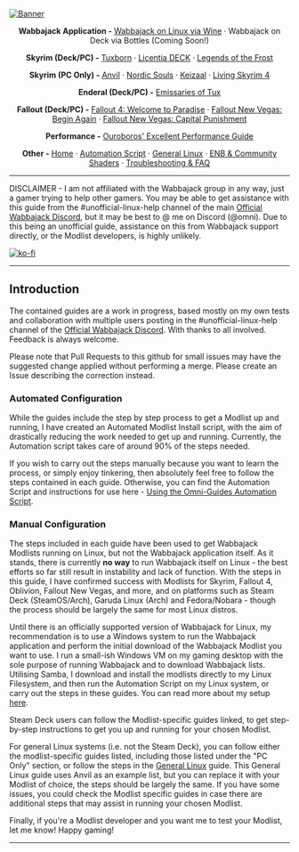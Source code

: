 [![Banner](https://github.com/Omni-guides/Wabbajack-Modlist-Linux/blob/main/images/WabbajackModlistsBanner2.png)](https://github.com/Omni-guides/Wabbajack-Modlist-Linux)

<p align="center"><b>Wabbajack Application -</b>
  <a href="https://github.com/Omni-guides/Wabbajack-Modlist-Linux/wiki/Wabbajack-on-Linux-via-Wine">Wabbajack on Linux via Wine</a> ·
  Wabbajack on Deck via Bottles (Coming Soon!)
</p>

<p align="center"><b>Skyrim (Deck/PC) -</b>
  <a href="https://github.com/Omni-guides/Wabbajack-Modlist-Linux/wiki/Skyrim:-Tuxborn">Tuxborn</a> ·
  <a href="https://github.com/Omni-guides/Wabbajack-Modlist-Linux/wiki/Skyrim:-Licentia-DECK">Licentia DECK</a> ·
  <a href="https://github.com/Omni-guides/Wabbajack-Modlist-Linux/wiki/Skyrim:-Legends-of-the-Frost">Legends of the Frost</a>
</p>

<p align="center"><b>Skyrim (PC Only) -</b>
  <a href="https://github.com/Omni-guides/Wabbajack-Modlist-Linux/wiki/General-Linux-Guide-(Anvil)">Anvil</a> ·
  <a href="https://github.com/Omni-guides/Wabbajack-Modlist-Linux/wiki/Skyrim:-Nordic-Souls">Nordic Souls</a> ·
  <a href="https://github.com/Omni-guides/Wabbajack-Modlist-Linux/wiki/Skyrim:-Keizaal">Keizaal</a> ·
  <a href="https://github.com/Omni-guides/Wabbajack-Modlist-Linux/wiki/Skyrim:-Living-Skyrim-4">Living Skyrim 4</a>
</p>

<p align="center"><b>Enderal (Deck/PC) -</b>
  <a href="https://github.com/Omni-guides/Wabbajack-Modlist-Linux/wiki/Enderal:-Emissaries-of-Tux">Emissaries of Tux</a>
</p>

<p align="center"><b>Fallout (Deck/PC) -</b>
  <a href="https://github.com/Omni-guides/Wabbajack-Modlist-Linux/wiki/Fallout-4:-Welcome-to-Paradise">Fallout 4: Welcome to Paradise</a> ·
  <a href="https://github.com/Omni-guides/Wabbajack-Modlist-Linux/wiki/Fallout-NV:-Begin-Again">Fallout New Vegas: Begin Again</a> ·
  <a href="https://github.com/Omni-guides/Wabbajack-Modlist-Linux/wiki/Fallout-NV:-Capital-Punishment">Fallout New Vegas: Capital Punishment</a>
</p>

<p align="center"><b>Performance -</b>
<a href="https://github.com/Omni-guides/Wabbajack-Modlist-Linux/wiki/Performance-Guide">Ouroboros' Excellent Performance Guide</a>
</p>


<p align="center"><b>Other -</b>
  <a href="https://github.com/Omni-guides/Wabbajack-Modlist-Linux/wiki">Home</a> ·
  <a href="https://github.com/Omni-guides/Wabbajack-Modlist-Linux/wiki/Using-the-omni%E2%80%90guides.sh-Automation-Script">Automation Script</a> ·
  <a href="https://github.com/Omni-guides/Wabbajack-Modlist-Linux/wiki/General-Linux-Guide-(Anvil)">General Linux</a> ·
  <a href="https://github.com/Omni-guides/Wabbajack-Modlist-Linux/wiki/ENB,-Reshade-and-Community-Shaders">ENB & Community Shaders</a> ·
  <a href="https://github.com/Omni-guides/Wabbajack-Modlist-Linux/wiki/Troubleshooting-and-FAQ">Troubleshooting & FAQ</a> 
</p>

---

DISCLAIMER - I am not affiliated with the Wabbajack group in any way, just a gamer trying to help other gamers. You may be able to get assistance with this guide from the #unofficial-linux-help channel of the main [Official Wabbajack Discord](https://discord.gg/wabbajack), but it may be best to @ me on Discord (@omni). Due to this being an unofficial guide, assistance on this from Wabbajack support directly, or the Modlist developers, is highly unlikely.

[![ko-fi](https://ko-fi.com/img/githubbutton_sm.svg)](https://ko-fi.com/D1D8H8WBD)

***

## Introduction

The contained guides are a work in progress, based mostly on my own tests and collaboration with multiple users posting in the #unofficial-linux-help channel of the [Official Wabbajack Discord](https://discord.gg/wabbajack). With thanks to all involved. Feedback is always welcome.

Please note that Pull Requests to this github for small issues may have the suggested change applied without performing a merge. Please create an Issue describing the correction instead.

### Automated Configuration

While the guides include the step by step process to get a Modlist up and running, I have created an Automated Modlist Install script, with the aim of drastically reducing the work needed to get up and running. Currently, the Automation script takes care of around 90% of the steps needed.

If you wish to carry out the steps manually because you want to learn the process, or simply enjoy tinkering, then absolutely feel free to follow the steps contained in each guide. Otherwise, you can find the Automation Script and instructions for use here - [Using the Omni-Guides Automation Script](https://github.com/Omni-guides/Wabbajack-Modlist-Linux/wiki/Using-the-omni%E2%80%90guides.sh-Automation-Script).

### Manual Configuration
The steps included in each guide have been used to get Wabbajack Modlists running on Linux, but not the Wabbajack application itself. As it stands, there is currently **no way** to run Wabbajack itself on Linux - the best efforts so far still result in instability and lack of function. With the steps in this guide, I have confirmed success with Modlists for Skyrim, Fallout 4, Oblivion, Fallout New Vegas, and more, and on platforms such as Steam Deck (SteamOS/Arch), Garuda Linux (Arch) and Fedora/Nobara - though the process should be largely the same for most Linux distros.

Until there is an officially supported version of Wabbajack for Linux, my recommendation is to use a Windows system to run the Wabbajack application and perform the initial download of the Wabbajack Modlist you want to use. I run a small-ish Windows VM on my gaming desktop with the sole purpose of running Wabbajack and to download Wabbajack lists. Utilising Samba, I download and install the modlists directly to my Linux Filesystem, and then run the Automation Script on my Linux system, or carry out the steps in these guides. You can read more about my setup [here](https://github.com/Omni-guides/Wabbajack-Modlist-Linux/wiki/My-Wabbajack-VM-Setup).

Steam Deck users can follow the Modlist-specific guides linked, to get step-by-step instructions to get you up and running for your chosen Modlist.

For general Linux systems (i.e. not the Steam Deck), you can follow either the modlist-specific guides listed, including those listed under the "PC Only" section, or follow the steps in the [General Linux](https://github.com/Omni-guides/Wabbajack-Modlist-Linux/wiki/General-Linux-Guide-(Anvil)) guide. This General Linux guide uses Anvil as an example list, but you can replace it with your Modlist of choice, the steps should be largely the same. If you have some issues, you could check the Modlist specific guides in case there are additional steps that may assist in running your chosen Modlist.

Finally, if you're a Modlist developer and you want me to test your Modlist, let me know! Happy gaming!

***
